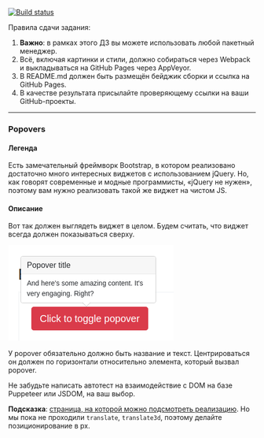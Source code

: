 [![Build status](https://ci.appveyor.com/api/projects/status/iut27g3ytj9jdg6q?svg=true)](https://ci.appveyor.com/project/MShapaev/ahj-code-forms)

Правила сдачи задания:
1. **Важно**: в рамках этого ДЗ вы можете использовать любой пакетный менеджер.
2. Всё, включая картинки и стили, должно собираться через Webpack и выкладываться на GitHub Pages через AppVeyor.
3. В README.md должен быть размещён бейджик сборки и ссылка на GitHub Pages.
4. В качестве результата присылайте проверяющему ссылки на ваши GitHub-проекты.

---

### Popovers

#### Легенда

Есть замечательный фреймворк Bootstrap, в котором реализовано достаточно много интересных виджетов с использованием jQuery. Но, как говорят современные и модные программисты, «jQuery не нужен», поэтому вам нужно реализовать такой же виджет на чистом JS.

#### Описание

Вот так должен выглядеть виджет в целом. Будем считать, что виджет всегда должен показываться сверху.

![](./src/img/Popovers.png)


У popover обязательно должно быть название и текст. Центрироваться он должен по горизонтали относительно элемента, который вызвал popover.

Не забудьте написать автотест на взаимодействие с DOM на базе Puppeteer или JSDOM, на ваш выбор.

**Подсказка**: [страница, на которой можно подсмотреть реализацию](https://getbootstrap.com/docs/4.3/components/popovers/). Но мы пока не проходили `translate`, `translate3d`, поэтому делайте позиционирование в px.
